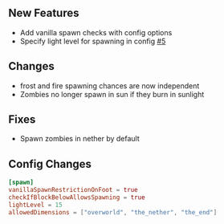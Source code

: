 ## New Features

- Add vanilla spawn checks with config options
- Specify light level for spawning in config [#5](https://github.com/offbeat-stuff/Zombie-Apocalypse/issues/5)


## Changes

- frost and fire spawning chances are now independent
- Zombies no longer spawn in sun if they burn in sunlight

## Fixes

- Spawn zombies in nether by default


## Config Changes
```toml
[spawn]
vanillaSpawnRestrictionOnFoot = true
checkIfBlockBelowAllowsSpawning = true
lightLevel = 15
allowedDimensions = ["overworld", "the_nether", "the_end"]
```